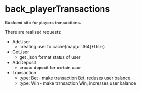 # back_playerTransactions

Backend site for players transactions.

There are realised requests:

* AddUser
    - creating user to cache(map[uint64]*User)
* GetUser
    - get .json format status of user
* AddDeposit
    - create deposit for certain user
* Transaction
    - type: Bet - make transaction Bet, reduses user balance
    - type: Win - make transaction Win, increases user balance